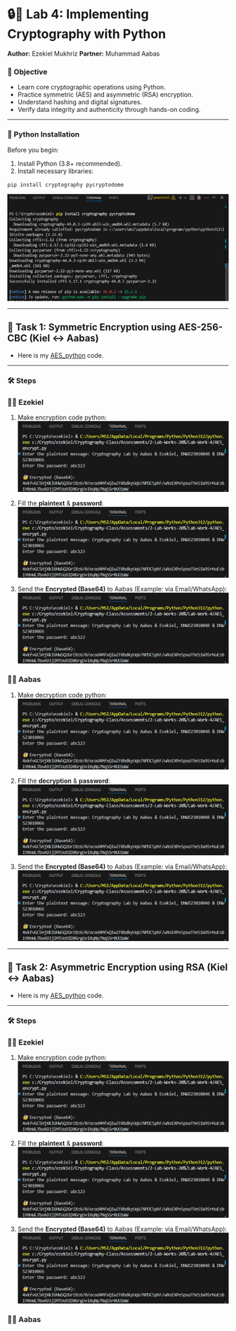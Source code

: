# 🔒🐍 Lab 4: Implementing Cryptography with Python 

**Author:** Ezekiel Mukhriz
**Partner:** Muhammad Aabas

### 📌 Objective
- Learn core cryptographic operations using Python.
- Practice symmetric (AES) and asymmetric (RSA) encryption.
- Understand hashing and digital signatures.
- Verify data integrity and authenticity through hands-on coding.

---

### 🐍 Python Installation
Before you begin:
1. Install Python (3.8+ recommended).
2. Install necessary libraries:
```bash
pip install cryptography pycryptodome
```

![alt text](<Screenshots/python_installation.png>)

---

## 🔹 Task 1: Symmetric Encryption using AES-256-CBC (Kiel ↔ Aabas)

- Here is my [AES_python](AES_encrypt.py) code.

---

### 🛠️ Steps

### 👦🏽 Ezekiel 

1. Make encryption code python:
![aes_run](Screenshots/task1_encrypt.png) 

2. Fill the **plaintext** & **password**:
![aes_run](Screenshots/task1_encrypt.png)

3. Send the **Encrypted (Base64)** to Aabas (Example: via Email/WhatsApp):
![aes_run](Screenshots/task1_encrypt.png)

### 👦🏾 Aabas 

1. Make decryption code python:
![aes_run](Screenshots/task1_encrypt.png) 

2. Fill the **decryption** & **password**:
![aes_run](Screenshots/task1_encrypt.png)

3. Send the **Encrypted (Base64)** to Aabas (Example: via Email/WhatsApp):
![aes_run](Screenshots/task1_encrypt.png)

---

## 🔹 Task 2: Asymmetric Encryption using RSA (Kiel ↔ Aabas)

- Here is my [AES_python](AES_encrypt.py) code.

---

### 🛠️ Steps

### 👦🏽 Ezekiel 

1. Make encryption code python:
![aes_run](Screenshots/task1_encrypt.png) 

2. Fill the **plaintext** & **password**:
![aes_run](Screenshots/task1_encrypt.png)

3. Send the **Encrypted (Base64)** to Aabas (Example: via Email/WhatsApp):
![aes_run](Screenshots/task1_encrypt.png)

### 👦🏾 Aabas 
